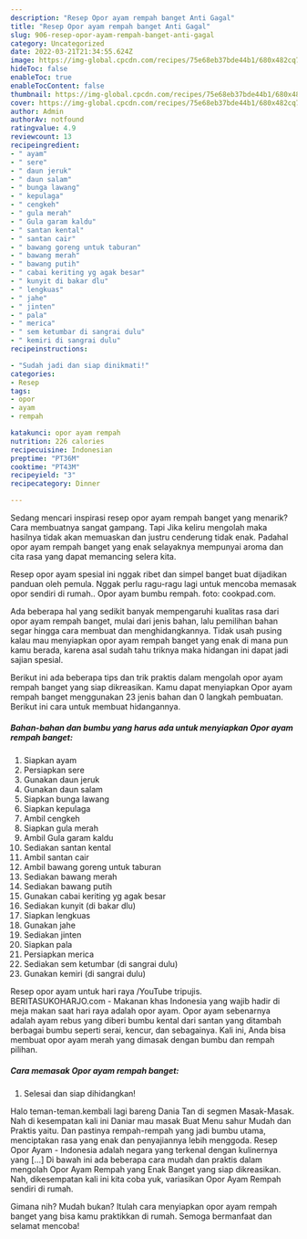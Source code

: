 ```yaml
---
description: "Resep Opor ayam rempah banget Anti Gagal"
title: "Resep Opor ayam rempah banget Anti Gagal"
slug: 906-resep-opor-ayam-rempah-banget-anti-gagal
category: Uncategorized
date: 2022-03-21T21:34:55.624Z
image: https://img-global.cpcdn.com/recipes/75e68eb37bde44b1/680x482cq70/opor-ayam-rempah-banget-foto-resep-utama.jpg
hideToc: false
enableToc: true
enableTocContent: false
thumbnail: https://img-global.cpcdn.com/recipes/75e68eb37bde44b1/680x482cq70/opor-ayam-rempah-banget-foto-resep-utama.jpg
cover: https://img-global.cpcdn.com/recipes/75e68eb37bde44b1/680x482cq70/opor-ayam-rempah-banget-foto-resep-utama.jpg
author: Admin
authorAv: notfound
ratingvalue: 4.9
reviewcount: 13
recipeingredient:
- " ayam"
- " sere"
- " daun jeruk"
- " daun salam"
- " bunga lawang"
- " kepulaga"
- " cengkeh"
- " gula merah"
- " Gula garam kaldu"
- " santan kental"
- " santan cair"
- " bawang goreng untuk taburan"
- " bawang merah"
- " bawang putih"
- " cabai keriting yg agak besar"
- " kunyit di bakar dlu"
- " lengkuas"
- " jahe"
- " jinten"
- " pala"
- " merica"
- " sem ketumbar di sangrai dulu"
- " kemiri di sangrai dulu"
recipeinstructions:

- "Sudah jadi dan siap dinikmati!"
categories:
- Resep
tags:
- opor
- ayam
- rempah

katakunci: opor ayam rempah 
nutrition: 226 calories
recipecuisine: Indonesian
preptime: "PT36M"
cooktime: "PT43M"
recipeyield: "3"
recipecategory: Dinner

---
```



Sedang mencari inspirasi resep opor ayam rempah banget yang menarik? Cara membuatnya sangat gampang. Tapi Jika keliru mengolah maka hasilnya tidak akan memuaskan dan justru cenderung tidak enak. Padahal opor ayam rempah banget yang enak selayaknya mempunyai aroma dan cita rasa yang dapat memancing selera kita.


Resep opor ayam spesial ini nggak ribet dan simpel banget buat dijadikan panduan oleh pemula. Nggak perlu ragu-ragu lagi untuk mencoba memasak opor sendiri di rumah.. Opor ayam bumbu rempah. foto: cookpad.com.

Ada beberapa hal yang sedikit banyak mempengaruhi kualitas rasa dari opor ayam rempah banget, mulai dari jenis bahan, lalu pemilihan bahan segar hingga cara membuat dan menghidangkannya. Tidak usah pusing kalau mau menyiapkan opor ayam rempah banget yang enak di mana pun kamu berada, karena asal sudah tahu triknya maka hidangan ini dapat jadi sajian spesial.


Berikut ini ada beberapa tips dan trik praktis dalam mengolah opor ayam rempah banget yang siap dikreasikan. Kamu dapat menyiapkan Opor ayam rempah banget menggunakan 23 jenis bahan dan 0 langkah pembuatan. Berikut ini cara untuk membuat hidangannya.

<!--inarticleads1-->

##### Bahan-bahan dan bumbu yang harus ada untuk menyiapkan Opor ayam rempah banget:

1. Siapkan  ayam
1. Persiapkan  sere
1. Gunakan  daun jeruk
1. Gunakan  daun salam
1. Siapkan  bunga lawang
1. Siapkan  kepulaga
1. Ambil  cengkeh
1. Siapkan  gula merah
1. Ambil  Gula garam kaldu
1. Sediakan  santan kental
1. Ambil  santan cair
1. Ambil  bawang goreng untuk taburan
1. Sediakan  bawang merah
1. Sediakan  bawang putih
1. Gunakan  cabai keriting yg agak besar
1. Sediakan  kunyit (di bakar dlu)
1. Siapkan  lengkuas
1. Gunakan  jahe
1. Sediakan  jinten
1. Siapkan  pala
1. Persiapkan  merica
1. Sediakan  sem ketumbar (di sangrai dulu)
1. Gunakan  kemiri (di sangrai dulu)


Resep opor ayam untuk hari raya /YouTube tripujis. BERITASUKOHARJO.com - Makanan khas Indonesia yang wajib hadir di meja makan saat hari raya adalah opor ayam. Opor ayam sebenarnya adalah ayam rebus yang diberi bumbu kental dari santan yang ditambah berbagai bumbu seperti serai, kencur, dan sebagainya. Kali ini, Anda bisa membuat opor ayam merah yang dimasak dengan bumbu dan rempah pilihan. 

<!--inarticleads2-->

##### Cara memasak Opor ayam rempah banget:


1. Selesai dan siap dihidangkan!

Halo teman-teman.kembali lagi bareng Dania Tan di segmen Masak-Masak. Nah di kesempatan kali ini Daniar mau masak Buat Menu sahur Mudah dan Praktis yaitu. Dan pastinya rempah-rempah yang jadi bumbu utama, menciptakan rasa yang enak dan penyajiannya lebih menggoda. Resep Opor Ayam - Indonesia adalah negara yang terkenal dengan kulinernya yang […] Di bawah ini ada beberapa cara mudah dan praktis dalam mengolah Opor Ayam Rempah yang Enak Banget yang siap dikreasikan. Nah, dikesempatan kali ini kita coba yuk, variasikan Opor Ayam Rempah sendiri di rumah. 

Gimana nih? Mudah bukan? Itulah cara menyiapkan opor ayam rempah banget yang bisa kamu praktikkan di rumah. Semoga bermanfaat dan selamat mencoba!
